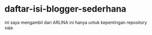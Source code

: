 # daftar-isi-blogger-sederhana

ini saya mengambil dari ARLINA
ini hanya untuk kepentingan repository saja.

